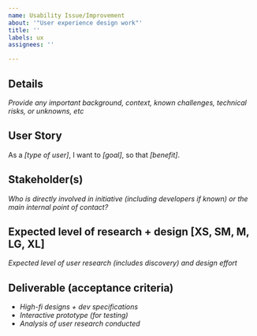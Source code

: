 ```yaml
---
name: Usability Issue/Improvement
about: '"User experience design work"'
title: ''
labels: ux
assignees: ''

---
```


## Details
_Provide any important background, context, known challenges, technical risks, or unknowns, etc_

## User Story
As a _[type of user]_, I want to _[goal]_, so that _[benefit]_.

## Stakeholder(s)
_Who is directly involved in initiative (including developers if known) or the main internal point of contact?_

## Expected level of research + design [XS, SM, M, LG, XL]
_Expected level of user research (includes discovery) and design effort_

## Deliverable (acceptance criteria)
- _High-fi designs + dev specifications_
- _Interactive prototype (for testing)_
- _Analysis of user research conducted_
